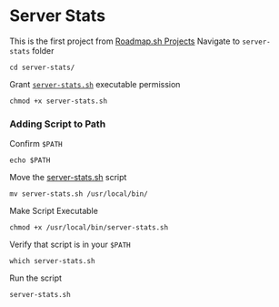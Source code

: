# Server Stats
This is the first project from [Roadmap.sh Projects](https://roadmap.sh/projects/server-stats)
Navigate to `server-stats` folder

```
cd server-stats/

```

Grant [`server-stats.sh`](http://server-stats.sh/) executable permission

```
chmod +x server-stats.sh

```

### Adding Script to Path

Confirm `$PATH`

```
echo $PATH

```

Move the [server-stats.sh](http://server-stats.sh/) script

```
mv server-stats.sh /usr/local/bin/

```

Make Script Executable

```
chmod +x /usr/local/bin/server-stats.sh

```

Verify that script is in your `$PATH`

```
which server-stats.sh

```

Run the script

```
server-stats.sh

```